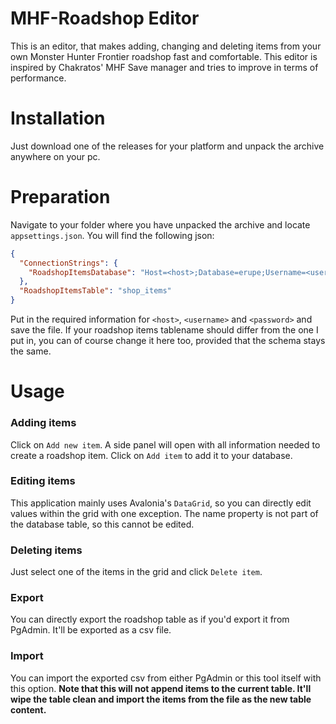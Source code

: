 # MHF-Roadshop Editor
This is an editor, that makes adding, changing and deleting items from your own Monster Hunter Frontier roadshop fast and comfortable.
This editor is inspired by Chakratos' MHF Save manager and tries to improve in terms of performance.

# Installation
Just download one of the releases for your platform and unpack the archive anywhere on your pc.

# Preparation
Navigate to your folder where you have unpacked the archive and locate `appsettings.json`. You will find the following json:
```json
{
  "ConnectionStrings": {
    "RoadshopItemsDatabase": "Host=<host>;Database=erupe;Username=<username>;Password=<password>"
  },
  "RoadshopItemsTable": "shop_items"
}
```
Put in the required information for `<host>`, `<username>` and `<password>` and save the file. If your roadshop items tablename should differ from the one I put in, you can of course change it here too, provided that the schema stays the same.

# Usage
### Adding items
Click on `Add new item`. A side panel will open with all information needed to create a roadshop item. Click on `Add item` to add it to your database.

### Editing items
This application mainly uses Avalonia's `DataGrid`, so you can directly edit values within the grid with one exception. The name property is not part of the database table, so this cannot be edited.

### Deleting items
Just select one of the items in the grid and click `Delete item`.

### Export
You can directly export the roadshop table as if you'd export it from PgAdmin. It'll be exported as a csv file.

### Import
You can import the exported csv from either PgAdmin or this tool itself with this option. **Note that this will not append items to the current table. It'll wipe the table clean and import the items from the file as the new table content.**
